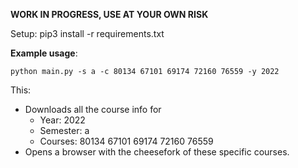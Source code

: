 **WORK IN PROGRESS, USE AT YOUR OWN RISK**

Setup:
pip3 install -r requirements.txt

**Example usage**:

`python main.py -s a -c 80134 67101 69174 72160 76559 -y 2022`

This:
* Downloads all the course info for
  * Year: 2022
  * Semester: a
  * Courses: 80134 67101 69174 72160 76559
* Opens a browser with the cheesefork of these specific courses.
